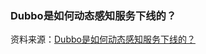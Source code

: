 


### Dubbo是如何动态感知服务下线的？

资料来源：[Dubbo是如何动态感知服务下线的？](https://www.toutiao.com/video/7088254935967466021/?from_scene=all)
